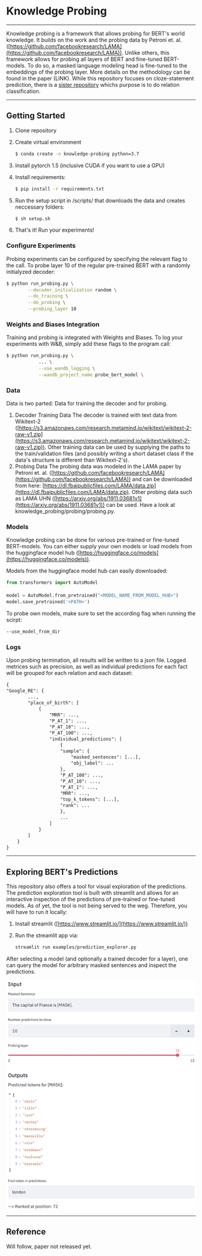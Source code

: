 # Knowledge Probing

---

Knowledge probing is a framework that allows probing for BERT's world knowledge. It builds on the work and the probing data by Petroni et. al. ([https://github.com/facebookresearch/LAMA](https://github.com/facebookresearch/LAMA)). Unlike others, this framework allows for probing all layers of BERT and fine-tuned BERT-models. To do so, a masked language modeling head is fine-tuned to the embeddings of the probing layer. More details on the methodology can be found in the paper (LINK). While this repository focuses on cloze-statement prediction, there is a [sister repository](https://github.com/jwallat/relation-classifcation) whichs purpose is to do relation classification.

---

## Getting Started

1. Clone repository
2. Create virtual environment

    ```bash
    $ conda create -n knowledge-probing python=3.7 
    ```

3. Install pytorch 1.5 (inclusive CUDA if you want to use a GPU)
4. Install requirements:  

    ```bash
    $ pip install -r requirements.txt
    ```

5. Run the setup script in /scripts/ that downloads the data and creates neccessary folders: 

    ```bash
    $ sh setup.sh 
    ```

6. That's it! Run your experiments!

### Configure Experiments

Probing experiments can be configured by specifying the relevant flag to the call. To probe layer 10 of the regular pre-trained BERT with a randomly initialyzed decoder:

```bash
$ python run_probing.py \
        --decoder_initialization random \
        --do_training \
        --do_probing \
        --probing_layer 10
```

### Weights and Biases Integration

Training and probing is integrated with Weights and Biases. To log your experiments with W&B, simply add these flags to the program call: 

```bash
$ python run_probing.py \
			... \
			--use_wandb_logging \
			--wandb_project_name probe_bert_model \
```

### Data

Data is two parted: Data for training the decoder and for probing. 

1. Decoder Training Data
The decoder is trained with text data from Wikitext-2 ([https://s3.amazonaws.com/research.metamind.io/wikitext/wikitext-2-raw-v1.zip](https://s3.amazonaws.com/research.metamind.io/wikitext/wikitext-2-raw-v1.zip)). Other training data can be used by supplying the paths to the train/validation files (and possibly writing a short dataset class if the data's structure is different than Wikitext-2's).  
2. Probing Data
The probing data was modeled in the LAMA paper by Petroni et. al. ([https://github.com/facebookresearch/LAMA](https://github.com/facebookresearch/LAMA)) and can be downloaded from here: [https://dl.fbaipublicfiles.com/LAMA/data.zip](https://dl.fbaipublicfiles.com/LAMA/data.zip). Other probing data such as LAMA UHN ([https://arxiv.org/abs/1911.03681v1](https://arxiv.org/abs/1911.03681v1)) can be used. Have a look at knowledge_probing/probing/probing.py. 

### Models

Knowledge probing can be done for various pre-trained or fine-tuned BERT-models. You can either supply your own models or load models from the huggingface model hub ([https://huggingface.co/models](https://huggingface.co/models)).

Models from the huggingface model hub can easily downloaded:

```python
from transformers import AutoModel

model = AutoModel.from_pretrained("<MODEL_NAME_FROM_MODEL_HUB>")
model.save_pretrained('<PATH>')
```

To probe own models, make sure to set the according flag when running the scirpt:

```bash
--use_model_from_dir
```

### Logs

Upon probing termination, all results will be written to a json file. Logged metrices such as precision, as well as individual predictions for each fact will be grouped for each relation and each dataset: 

```
{  
"Google_RE": {
		...,
		"place_of_birth": [
			{
				"MRR": ...,
				"P_AT_1": ...,
				"P_AT_10": ...,
				"P_AT_100": ...,
				"individual_predictions": [
					{
					"sample": {
						"masked_sentences": [...],
						"obj_label": ...
					},
					"P_AT_100": ...,
					"P_AT_10": ...,
					"P_AT_1": ...,
					"MRR": ...,
					"top_k_tokens": [...],
					"rank": ...
					},
					...
				]
			}
		]
	}
}
```

---

## Exploring BERT's Predictions

This repository also offers a tool for visual exploration of the predictions. The prediction exploration tool is built with streamlit and allows for an interactive inspection of the predictions of pre-trained or fine-tuned models. As of yet, the tool is not being served to the weg. Therefore, you will have to run it locally:

1. Install streamlit ([https://www.streamlit.io/](https://www.streamlit.io/))
2. Run the streamlit app via:  

    ```bash
    streamlit run examples/prediction_explorer.py
    ```

After selecting a model (and optionally a trained decoder for a layer), one can query the model for arbitrary masked sentences and inspect the predictions. 

![Knowledge%20Probing%2068dccc465013400aab7b3b65c2262058/prediction_explorer.png](prediction_explorer.png)

---

## Reference

Will follow, paper not released yet.